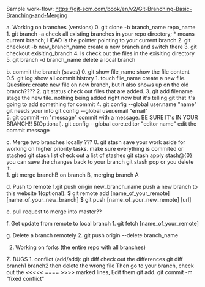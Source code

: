 Sample work-flow: https://git-scm.com/book/en/v2/Git-Branching-Basic-Branching-and-Merging

a. Working on branches (versions)
            0. git clone -b branch_name repo_name
            1. git branch -a                                check all existing branches in your repo directory;  * means current branch; HEAD is the pointer pointing to your current branch
            2. git checkout -b new_branch_name              create a new branch and switch there
            3. git checkout exisiting_branch
            4. ls                                           check out the files in the exisiting directory
            5. git branch -d branch_name                    delete a local branch

b. commit the branch (saves)
            0. git show file_name                               show the file content    
            0.5. git log                                        show all commit history
            1. touch file_name                                  create a new file. Question: create new file on new branch, but it also shows up on the old branch????
            2. git status                                       check out files that are added. 
            3. git add filename                                 stage the new file. nothing being added right now but it's telling git that it's going to add something for commit
            4. git config --global user.name "name"             git needs your info
            git config --global user.email "email"           
            5. git commit -m "message"                          commit with a message. BE SURE IT's IN YOUR BRANCH!!
            5(Optional). git config --global core.editor "editor name"      edit the commit message 
        

c. Merge two branches locally       ???
            0. git stash                                       save your work aside for working on higher priority tasks. make sure everything is commited or stashed
               git stash list                                  check out a list of stashes
                        git stash apply stash@{0}                       you can save the changes back to your branch
                        git stash pop                                   or you delete it.          
            1. git merge branchB                               on branch B, merging branch A

d. Push to remote
            1.git push origin new_branch_name                  push a new branch to this website
            1(optional). $ git remote add [name_of_your_remote] [name_of_your_new_branch]
                         $ git push [name_of_your_new_remote] [url]
            

e. pull request to merge into master??


f. Get update from remote to local branch
            1. git fetch [name_of_your_remote]

g. Delete a branch remotely
            2. git push origin --delete branch_name
            
2. Working on forks (the entire repo with all branches)

Z. BUGS
            1. conflict (add/add): 
            git diff                                                    check out the differences 
            git diff branch1 branch2                                    then delete the wrong file
            Then go to your branch, check out the <<<<< ==== >>>> marked lines, Edit them
            git add.
            git commit -m "fixed conflict"
            
            
